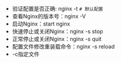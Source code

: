 #

- 验证配置是否正确: nginx -t `# 默认配置`
- 查看Nginx的版本号：nginx -V
- 启动Nginx：start nginx
- 快速停止或关闭Nginx：nginx -s stop
- 正常停止或关闭Nginx：nginx -s quit
- 配置文件修改重装载命令：nginx -s reload
- -c指定文件